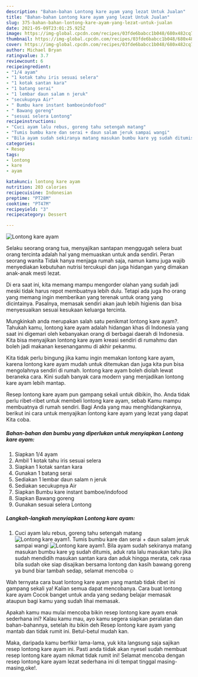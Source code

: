 ```yaml
---
description: "Bahan-bahan Lontong kare ayam yang lezat Untuk Jualan"
title: "Bahan-bahan Lontong kare ayam yang lezat Untuk Jualan"
slug: 375-bahan-bahan-lontong-kare-ayam-yang-lezat-untuk-jualan
date: 2021-05-09T23:01:25.925Z
image: https://img-global.cpcdn.com/recipes/03fde6babcc1b048/680x482cq70/lontong-kare-ayam-foto-resep-utama.jpg
thumbnail: https://img-global.cpcdn.com/recipes/03fde6babcc1b048/680x482cq70/lontong-kare-ayam-foto-resep-utama.jpg
cover: https://img-global.cpcdn.com/recipes/03fde6babcc1b048/680x482cq70/lontong-kare-ayam-foto-resep-utama.jpg
author: Michael Bryan
ratingvalue: 3.7
reviewcount: 6
recipeingredient:
- "1/4 ayam"
- "1 kotak tahu iris sesuai selera"
- "1 kotak santan kara"
- "1 batang serai"
- "1 lembar daun salam n jeruk"
- "secukupnya Air"
- " Bumbu kare instant bamboeindofood"
- " Bawang goreng"
- "sesuai selera Lontong"
recipeinstructions:
- "Cuci ayam lalu rebus, goreng tahu setengah matang"
- "Tumis bumbu kare dan serai + daun salam jeruk sampai wangi"
- "Bila ayam sudah sekiranya matang masukan bumbu kare yg sudah ditumis, aduk rata lalu masukan tahu jika sudah mendidih masukan santan kara dan aduk hingga merata, cek rasa bila sudah oke siap disajikan bersama lontong dan kasih bawang goreng ya bund biar tambah sedap, selamat mencoba ☺️"
categories:
- Resep
tags:
- lontong
- kare
- ayam

katakunci: lontong kare ayam 
nutrition: 203 calories
recipecuisine: Indonesian
preptime: "PT28M"
cooktime: "PT47M"
recipeyield: "3"
recipecategory: Dessert

---
```



![Lontong kare ayam](https://img-global.cpcdn.com/recipes/03fde6babcc1b048/680x482cq70/lontong-kare-ayam-foto-resep-utama.jpg)

Selaku seorang orang tua, menyajikan santapan menggugah selera buat orang tercinta adalah hal yang memuaskan untuk anda sendiri. Peran seorang  wanita Tidak hanya menjaga rumah saja, namun kamu juga wajib menyediakan kebutuhan nutrisi tercukupi dan juga hidangan yang dimakan anak-anak mesti lezat.

Di era  saat ini, kita memang mampu mengorder olahan yang sudah jadi meski tidak harus repot membuatnya lebih dulu. Tetapi ada juga lho orang yang memang ingin memberikan yang terenak untuk orang yang dicintainya. Pasalnya, memasak sendiri akan jauh lebih higienis dan bisa menyesuaikan sesuai kesukaan keluarga tercinta. 



Mungkinkah anda merupakan salah satu penikmat lontong kare ayam?. Tahukah kamu, lontong kare ayam adalah hidangan khas di Indonesia yang saat ini digemari oleh kebanyakan orang di berbagai daerah di Indonesia. Kita bisa menyajikan lontong kare ayam kreasi sendiri di rumahmu dan boleh jadi makanan kesenanganmu di akhir pekanmu.

Kita tidak perlu bingung jika kamu ingin memakan lontong kare ayam, karena lontong kare ayam mudah untuk ditemukan dan juga kita pun bisa mengolahnya sendiri di rumah. lontong kare ayam boleh diolah lewat beraneka cara. Kini sudah banyak cara modern yang menjadikan lontong kare ayam lebih mantap.

Resep lontong kare ayam pun gampang sekali untuk dibikin, lho. Anda tidak perlu ribet-ribet untuk membeli lontong kare ayam, sebab Kamu mampu membuatnya di rumah sendiri. Bagi Anda yang mau menghidangkannya, berikut ini cara untuk menyajikan lontong kare ayam yang lezat yang dapat Kita coba.

<!--inarticleads1-->

##### Bahan-bahan dan bumbu yang diperlukan untuk menyiapkan Lontong kare ayam:

1. Siapkan 1/4 ayam
1. Ambil 1 kotak tahu iris sesuai selera
1. Siapkan 1 kotak santan kara
1. Gunakan 1 batang serai
1. Sediakan 1 lembar daun salam n jeruk
1. Sediakan secukupnya Air
1. Siapkan  Bumbu kare instant bamboe/indofood
1. Siapkan  Bawang goreng
1. Gunakan sesuai selera Lontong




<!--inarticleads2-->

##### Langkah-langkah menyiapkan Lontong kare ayam:

1. Cuci ayam lalu rebus, goreng tahu setengah matang
<img src="https://img-global.cpcdn.com/steps/d341456380d86025/160x128cq70/lontong-kare-ayam-langkah-memasak-1-foto.jpg" alt="Lontong kare ayam">1. Tumis bumbu kare dan serai + daun salam jeruk sampai wangi
<img src="https://img-global.cpcdn.com/steps/144c9cedbd577868/160x128cq70/lontong-kare-ayam-langkah-memasak-2-foto.jpg" alt="Lontong kare ayam">1. Bila ayam sudah sekiranya matang masukan bumbu kare yg sudah ditumis, aduk rata lalu masukan tahu jika sudah mendidih masukan santan kara dan aduk hingga merata, cek rasa bila sudah oke siap disajikan bersama lontong dan kasih bawang goreng ya bund biar tambah sedap, selamat mencoba ☺️




Wah ternyata cara buat lontong kare ayam yang mantab tidak ribet ini gampang sekali ya! Kalian semua dapat mencobanya. Cara buat lontong kare ayam Cocok banget untuk anda yang sedang belajar memasak ataupun bagi kamu yang sudah lihai memasak.

Apakah kamu mau mulai mencoba bikin resep lontong kare ayam enak sederhana ini? Kalau kamu mau, ayo kamu segera siapkan peralatan dan bahan-bahannya, setelah itu bikin deh Resep lontong kare ayam yang mantab dan tidak rumit ini. Betul-betul mudah kan. 

Maka, daripada kamu berfikir lama-lama, yuk kita langsung saja sajikan resep lontong kare ayam ini. Pasti anda tiidak akan nyesel sudah membuat resep lontong kare ayam nikmat tidak rumit ini! Selamat mencoba dengan resep lontong kare ayam lezat sederhana ini di tempat tinggal masing-masing,oke!.

